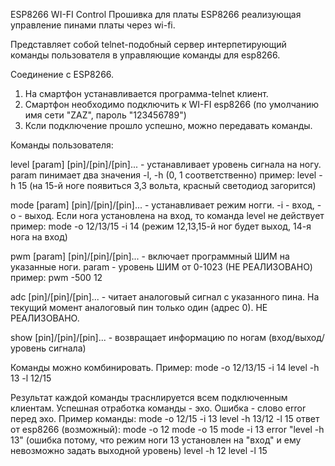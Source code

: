 ESP8266 WI-FI Control
Прошивка для платы ESP8266 реализующая управление пинами платы через wi-fi.
 
Представляет собой telnet-подобный сервер интерпетирующий команды пользователя в управляющие команды для esp8266.
 

Соединение с ESP8266.
1. На смартфон устанавливается программа-telnet клиент.
2. Смартфон необходимо подключить к WI-FI esp8266 (по умолчанию имя сети "ZAZ", пароль "123456789")
3. Ксли подключение прошло успешно, можно передавать команды.
 
Команды пользователя:
 
level [param] [pin]/[pin]/[pin]... - устанавливает уровень сигнала на ногу. param пинимает два значения -l, -h (0, 1 соответственно)
пример: level -h 15 (на 15-й ноге появиться 3,3 вольта, красный светодиод загорится)
 
mode [param] [pin]/[pin]/[pin]...  - устанавливает режим ногги. -i - вход, -o - выход. Если нога установлена на вход, то команда level не действует
пример: mode -o 12/13/15 -i 14 (режим 12,13,15-й ног будет выход, 14-я нога на вход)
 
pwm [param] [pin]/[pin]/[pin]... - включает программный ШИМ на указанные ноги. param - уровень ШИМ от 0-1023 (НЕ РЕАЛИЗОВАНО)
пример: pwm -500 12
 
adc [pin]/[pin]/[pin]... - читает аналоговый сигнал с указанного пина. На текущий момент аналоговый пин только один (адрес 0). НЕ РЕАЛИЗОВАНО.
 
show [pin]/[pin]/[pin]... - возвращает информацию по ногам (вход/выход/уровень сигнала)
 
Команды можно комбинировать. Пример: mode -o 12/13/15 -i 14 level -h 13 -l 12/15
 
Результат каждой команды траснлируется всем подключенным клиентам. Успешная отработка команды - эхо. Ошибка - слово error перед эхо.
Пример команды:
mode -o 12/15 -i 13 level -h 13/12 -l 15
ответ от esp8266 (возможный):
mode -o 12
mode -o 15
mode -i 13 
error "level -h 13" (ошибка потому, что режим ноги 13 установлен на "вход" и ему невозможно задать выходной уровень) 
level -h 12
level -l 15